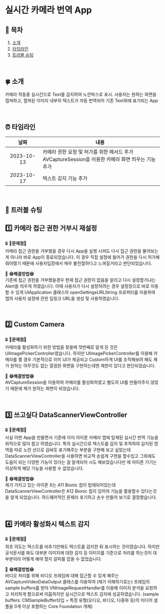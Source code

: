 # 실시간 카메라 번역 App
## 📖 목차
1. [소개](#-소개)
2. [타임라인](#-타임라인)
3. [트러블 슈팅](#-트러블-슈팅)


</br>

## 🍀 소개
카메라 작동중 실시간으로 Text를 감지하여 노란박스로 표시. 사용자는 원하는 화면을 캡쳐하고, 캡쳐된 이미지 내부의 텍스트가 자동 번역되어 기존 Text위에 표기되는 App

</br>

## ⏰ 타임라인
|날짜|내용|
|:--:|--|
| 2023-10-13 | 카메라 권한 요청 및 허가를 위한 메서드 추가 <br>AVCaptureSession을 이용한 카메라 화면 띄우는 기능 추가|
| 2023-10-17 | 텍스트 감지 기능 추가 |

</br>

## 🧨 트러블 슈팅

1️⃣ **카메라 접근 권한 거부시 재설정** <br>
-
🔒 **🧐문제점🧐** <br>
카메라 접근 권한을 거부했을 경우 다시 App을 실행 시켜도 다시 접근 권한을 물어보는게 아니라 바로 App이 종료되었습니다. 이 경우 직접 설정에 들어가 권한을 다시 허가해줘야했기 때문에 사용자입장에서 매우 불친절하다고 느껴질거라고 판단되었습니다.

🔑 **😆해결방법😆** <br>
기존에 접근 권한을 거부했을경우 현재 접근 권한이 없음을 알리고 다시 설정할거냐는 Alert을 띄우게 하였습니다. 이때 사용자가 다시 설정하려는 경우 설정창으로 바로 이동할 수 있게 UIApplication 클래스의 openSettingsURLString 프로퍼티를 이용하여 앱의 사용자 설정에 관한 딥링크 URL을 생성 및 사용하였습니다.

<br>

2️⃣ **Custom Camera** <br>
-
🔒 **🧐문제점🧐** <br>
카메라를 활성화하기 위한 방법을 찾을때 첫번째로 알게 된 것은 UIImagePickerController였습니다. 하지만 UIImagePickerController를 이용해 카메라를 켤 경우 기본적으로 이미 UI가 제공되고 Custom하게 UI를 조작해보려 해도 제가 원하는 아무것도 없는 깔끔한 화면을 구현하는데엔 제한이 있다고 판단되었습니다.

🔑 **😆해결방법😆** <br>
AVCaptureSession을 이용하여 카메라를 활성화하였고 별도의 UI를 만들어주지 않았기 때문에 제가 원하는 화면이 되었습니다.

<br>

3️⃣ **쓰고싶다 DataScannerViewController** <br>
-
🔒 **🧐문제점🧐** <br>
사실 이번 App을 만들면서 기존에 이미 아이폰 카메라 앱에 탑재된 실시간 번역 기능을 외적으로 많이 참고 하였습니다. 특히 실시간으로 텍스트를 감지 및 추적하여 감지된 영역을 따로 노란 선으로 감싸듯 표기해주는 부분을 구현해 보고 싶었는데 DataScannerViewController을 사용하면 비교적 손쉽게 구현을 할수있고 그외에도 도움이 되는 다양한 기능이 있다는 걸 알게되어 시도 해보았습니다만 제 아이폰 기기는 이상하게 해당 기능을 사용할 수 없었습니다.

🔑 **😆해결방법😆** <br>
제가 가지고 있는 아이폰 X는 A11 Bionic 칩이 탑재되어있는데 DataScannerViewController은 A12 Bionic 칩이 있어야 기능을 활용할수 있다는것을 알게 되었습니다. 하드웨어적인 문제라 포기하고 손수 만들어 보기로 결정했습니다.

<br>

4️⃣ **카메라 활성화시 텍스트 감지** <br>
-
🔒 **🧐문제점🧐** <br>
최초 의도는 텍스트를 비추기만해도 텍스트를 감지한 뒤 표시하는 것이였습니다. 하지만 공식문서를 봐도 대부분 이미지에 대한 감지 등 이미지를 기준으로 처리를 하는것이 대부분이라 어떻게 해야 할지 갈피를 잡을 수 없었습니다.

🔑 **😆해결방법😆** <br>
비디오 처리를 위해 비디오 프레임에 대해 접근할 수 있게 해주는 AVCaptureVideoDataOutput 클래스를 이용하여 (제가 이해하기로는) 프레임의 sample buffers를 받아 VNImageRequestHandler를 이용해 이미지 분석을 요청하고 처리하게 함으로써 미흡하지만 실시간으로 텍스트 감지에 성공하였습니다.
(sample buffers: CMSampleBuffer타입 = 특정 유형(오디오, 비디오, 다중화 등)의 미디어 샘플을 0개 이상 포함하는 Core Foundation 개체)

<br>

